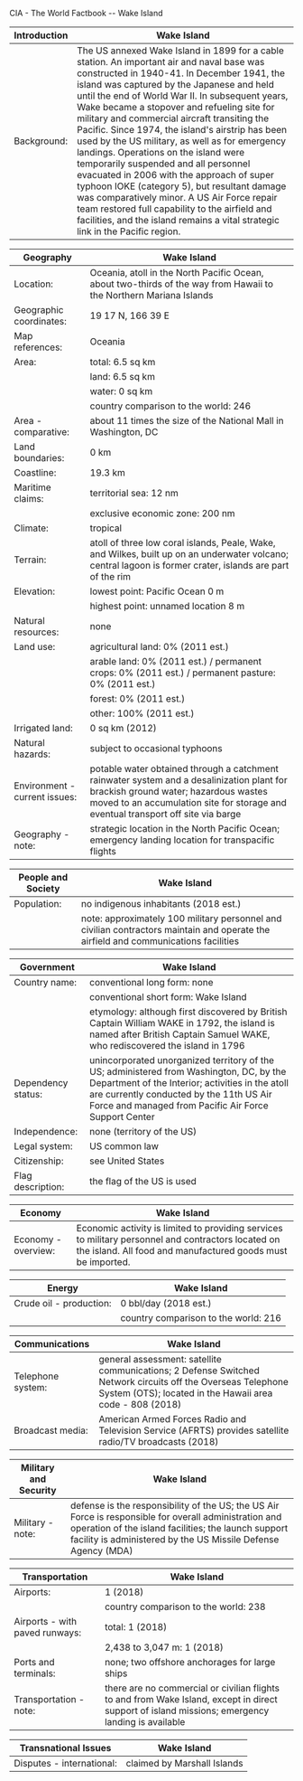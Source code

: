 CIA - The World Factbook -- Wake Island

| Introduction | Wake Island |
| --- | --- |
| Background: | The US annexed Wake Island in 1899 for a cable station. An important air and naval base was constructed in 1940-41. In December 1941, the island was captured by the Japanese and held until the end of World War II. In subsequent years, Wake became a stopover and refueling site for military and commercial aircraft transiting the Pacific. Since 1974, the island's airstrip has been used by the US military, as well as for emergency landings. Operations on the island were temporarily suspended and all personnel evacuated in 2006 with the approach of super typhoon IOKE (category 5), but resultant damage was comparatively minor. A US Air Force repair team restored full capability to the airfield and facilities, and the island remains a vital strategic link in the Pacific region. |

| Geography | Wake Island |
| --- | --- |
| Location: | Oceania, atoll in the North Pacific Ocean, about two-thirds of the way from Hawaii to the Northern Mariana Islands |
| Geographic coordinates: | 19 17 N, 166 39 E |
| Map references: | Oceania |
| Area: | total: 6.5 sq km |
| | land: 6.5 sq km |
| | water: 0 sq km |
| | country comparison to the world: 246 |
| Area - comparative: | about 11 times the size of the National Mall in Washington, DC |
| Land boundaries: | 0 km |
| Coastline: | 19.3 km |
| Maritime claims: | territorial sea: 12 nm |
| | exclusive economic zone: 200 nm |
| Climate: | tropical |
| Terrain: | atoll of three low coral islands, Peale, Wake, and Wilkes, built up on an underwater volcano; central lagoon is former crater, islands are part of the rim |
| Elevation: | lowest point: Pacific Ocean 0 m |
| | highest point: unnamed location 8 m |
| Natural resources: | none |
| Land use: | agricultural land: 0% (2011 est.) |
| | arable land: 0% (2011 est.) / permanent crops: 0% (2011 est.) / permanent pasture: 0% (2011 est.) |
| | forest: 0% (2011 est.) |
| | other: 100% (2011 est.) |
| Irrigated land: | 0 sq km (2012) |
| Natural hazards: | subject to occasional typhoons |
| Environment - current issues: | potable water obtained through a catchment rainwater system and a desalinization plant for brackish ground water; hazardous wastes moved to an accumulation site for storage and eventual transport off site via barge |
| Geography - note: | strategic location in the North Pacific Ocean; emergency landing location for transpacific flights |

| People and Society | Wake Island |
| --- | --- |
| Population: | no indigenous inhabitants (2018 est.) |
| | note: approximately 100 military personnel and civilian contractors maintain and operate the airfield and communications facilities |

| Government | Wake Island |
| --- | --- |
| Country name: | conventional long form: none |
| | conventional short form: Wake Island |
| | etymology: although first discovered by British Captain William WAKE in 1792, the island is named after British Captain Samuel WAKE, who rediscovered the island in 1796 |
| Dependency status: | unincorporated unorganized territory of the US; administered from Washington, DC, by the Department of the Interior; activities in the atoll are currently conducted by the 11th US Air Force and managed from Pacific Air Force Support Center |
| Independence: | none (territory of the US) |
| Legal system: | US common law |
| Citizenship: | see United States |
| Flag description: | the flag of the US is used |

| Economy | Wake Island |
| --- | --- |
| Economy - overview: | Economic activity is limited to providing services to military personnel and contractors located on the island. All food and manufactured goods must be imported. |

| Energy | Wake Island |
| --- | --- |
| Crude oil - production: | 0 bbl/day (2018 est.) |
| | country comparison to the world: 216 |

| Communications | Wake Island |
| --- | --- |
| Telephone system: | general assessment: satellite communications; 2 Defense Switched Network circuits off the Overseas Telephone System (OTS); located in the Hawaii area code - 808 (2018) |
| Broadcast media: | American Armed Forces Radio and Television Service (AFRTS) provides satellite radio/TV broadcasts (2018) |

| Military and Security | Wake Island |
| --- | --- |
| Military - note: | defense is the responsibility of the US; the US Air Force is responsible for overall administration and operation of the island facilities; the launch support facility is administered by the US Missile Defense Agency (MDA) |

| Transportation | Wake Island |
| --- | --- |
| Airports: | 1 (2018) |
| | country comparison to the world: 238 |
| Airports - with paved runways: | total: 1 (2018) |
| | 2,438 to 3,047 m: 1 (2018) |
| Ports and terminals: | none; two offshore anchorages for large ships |
| Transportation - note: | there are no commercial or civilian flights to and from Wake Island, except in direct support of island missions; emergency landing is available |

| Transnational Issues | Wake Island |
| --- | --- |
| Disputes - international: | claimed by Marshall Islands |
